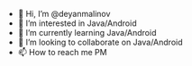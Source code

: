- 👋 Hi, I’m @deyanmalinov
- 👀 I’m interested in Java/Android
- 🌱 I’m currently learning Java/Android
- 💞️ I’m looking to collaborate on Java/Android
- 📫 How to reach me PM

<!---
deyanmalinov/deyanmalinov is a ✨ special ✨ repository because its `README.md` (this file) appears on your GitHub profile.
You can click the Preview link to take a look at your changes.
--->
